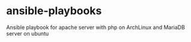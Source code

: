 # ansible-playbooks
Ansible playbook for apache server with php on ArchLinux and MariaDB server on ubuntu
